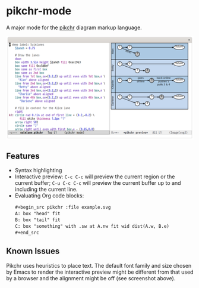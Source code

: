 # pikchr-mode

A major mode for the [pikchr](https://pikchr.org/) diagram markup language.

![](preview.png)

## Features

- Syntax highlighting
- Interactive preview: `C-c C-c` will preview the current region or the current
  buffer; `C-u C-c C-c` will preview the current buffer up to and including the
  current line.
- Evaluating Org code blocks:
  ```org
  #+begin_src pikchr :file example.svg
  A: box "head" fit
  B: box "tail" fit
  C: box "something" with .sw at A.nw fit wid dist(A.w, B.e)
  #+end_src
  ```

## Known Issues

Pikchr uses heuristics to place text.  The default font family and size chosen
by Emacs to render the interactive preview might be different from that used by
a browser and the alignment might be off (see screenshot above).

